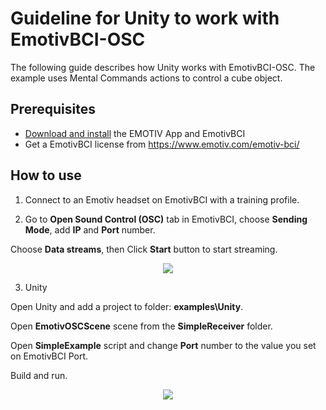 # Guideline for Unity to work with EmotivBCI-OSC

The following guide describes how Unity works with EmotivBCI-OSC.
The example uses Mental Commands actions to control a cube object.

## Prerequisites
* [Download and install](https://www.emotiv.com/developer/) the EMOTIV App and EmotivBCI
* Get a EmotivBCI license from https://www.emotiv.com/emotiv-bci/

## How to use

1. Connect to an Emotiv headset on EmotivBCI with a training profile. 

2. Go to **Open Sound Control (OSC)** tab in EmotivBCI, choose **Sending Mode**, add **IP** and **Port** number.

Choose **Data streams**, then Click **Start** button to start streaming.

<p align="center">
  <img src="https://github.com/Emotiv/opensoundcontrol/blob/develop/docs/images/EmotivBCI_OSC.png">
</p>

3. Unity

Open Unity and add a project to folder: **examples\Unity**.

Open **EmotivOSCScene** scene from the **SimpleReceiver** folder.

Open **SimpleExample** script and change **Port** number to the value you set on EmotivBCI Port.

Build and run.

<p align="center">
  <img src="https://github.com/Emotiv/opensoundcontrol/blob/develop/docs/images/UnityOSC.png">
</p>